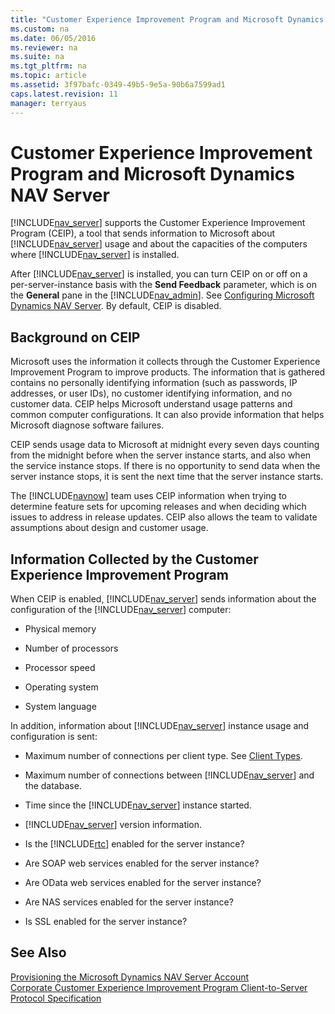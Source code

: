 ```yaml
---
title: "Customer Experience Improvement Program and Microsoft Dynamics NAV Server"
ms.custom: na
ms.date: 06/05/2016
ms.reviewer: na
ms.suite: na
ms.tgt_pltfrm: na
ms.topic: article
ms.assetid: 3f97bafc-0349-49b5-9e5a-90b6a7599ad1
caps.latest.revision: 11
manager: terryaus
---
```

# Customer Experience Improvement Program and Microsoft Dynamics NAV Server
[!INCLUDE[nav_server](../dynamics-nav/includes/nav_server_md.md)] supports the Customer Experience Improvement Program \(CEIP\), a tool that sends information to Microsoft about [!INCLUDE[nav_server](../dynamics-nav/includes/nav_server_md.md)] usage and about the capacities of the computers where [!INCLUDE[nav_server](../dynamics-nav/includes/nav_server_md.md)] is installed.  
  
 After [!INCLUDE[nav_server](../dynamics-nav/includes/nav_server_md.md)] is installed, you can turn CEIP on or off on a per\-server\-instance basis with the **Send Feedback** parameter, which is on the **General** pane in the [!INCLUDE[nav_admin](../dynamics-nav/includes/nav_admin_md.md)]. See [Configuring Microsoft Dynamics NAV Server](../dynamics-nav/Configuring-Microsoft-Dynamics-NAV-Server.md). By default, CEIP is disabled.  
  
## Background on CEIP  
 Microsoft uses the information it collects through the Customer Experience Improvement Program to improve products. The information that is gathered contains no personally identifying information \(such as passwords, IP addresses, or user IDs\), no customer identifying information, and no customer data. CEIP helps Microsoft understand usage patterns and common computer configurations. It can also provide information that helps Microsoft diagnose software failures.  
  
 CEIP sends usage data to Microsoft at midnight every seven days counting from the midnight before when the server instance starts, and also when the service instance stops. If there is no opportunity to send data when the server instance stops, it is sent the next time that the server instance starts.  
  
 The [!INCLUDE[navnow](../dynamics-nav/includes/navnow_md.md)] team uses CEIP information when trying to determine feature sets for upcoming releases and when deciding which issues to address in release updates. CEIP also allows the team to validate assumptions about design and customer usage.  
  
## Information Collected by the Customer Experience Improvement Program  
 When CEIP is enabled, [!INCLUDE[nav_server](../dynamics-nav/includes/nav_server_md.md)] sends information about the configuration of the [!INCLUDE[nav_server](../dynamics-nav/includes/nav_server_md.md)] computer:  
  
-   Physical memory  
  
-   Number of processors  
  
-   Processor speed  
  
-   Operating system  
  
-   System language  
  
 In addition, information about [!INCLUDE[nav_server](../dynamics-nav/includes/nav_server_md.md)] instance usage and configuration is sent:  
  
-   Maximum number of connections per client type. See [Client Types](../dynamics-nav/Client-Types.md).  
  
-   Maximum number of connections between [!INCLUDE[nav_server](../dynamics-nav/includes/nav_server_md.md)] and the database.  
  
-   Time since the [!INCLUDE[nav_server](../dynamics-nav/includes/nav_server_md.md)] instance started.  
  
-   [!INCLUDE[nav_server](../dynamics-nav/includes/nav_server_md.md)] version information.  
  
-   Is the [!INCLUDE[rtc](../dynamics-nav/includes/rtc_md.md)] enabled for the server instance?  
  
-   Are SOAP web services enabled for the server instance?  
  
-   Are OData web services enabled for the server instance?  
  
-   Are NAS services enabled for the server instance?  
  
-   Is SSL enabled for the server instance?  
  
## See Also  
 [Provisioning the Microsoft Dynamics NAV Server Account](../dynamics-nav/Provisioning-the-Microsoft-Dynamics-NAV-Server-Account.md)   
 [Corporate Customer Experience Improvement Program Client\-to\-Server Protocol Specification](http://go.microsoft.com/fwlink/?LinkId=260878)